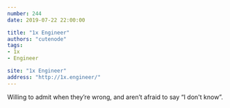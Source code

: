 ```yaml
---
number: 244
date: 2019-07-22 22:00:00

title: "1x Engineer"
authors: "cutenode"
tags:
- 1x
- Engineer

site: "1x Engineer"
address: "http://1x.engineer/"
---
```


Willing to admit when they’re wrong, and aren’t afraid to say “I don't know”.
